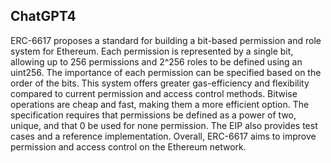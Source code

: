 ## ChatGPT4

ERC-6617 proposes a standard for building a bit-based permission and role system for Ethereum. Each permission is represented by a single bit, allowing up to 256 permissions and 2^256 roles to be defined using an uint256. The importance of each permission can be specified based on the order of the bits. This system offers greater gas-efficiency and flexibility compared to current permission and access control methods. Bitwise operations are cheap and fast, making them a more efficient option. The specification requires that permissions be defined as a power of two, unique, and that 0 be used for none permission. The EIP also provides test cases and a reference implementation. Overall, ERC-6617 aims to improve permission and access control on the Ethereum network.
